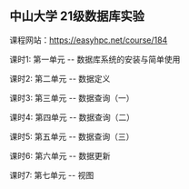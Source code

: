 ## 中山大学 21级数据库实验

课程网站：https://easyhpc.net/course/184

课时1: 第一单元 -- 数据库系统的安装与简单使用

课时2: 第二单元 -- 数据定义

课时3: 第三单元 -- 数据查询（一）

课时4: 第四单元 -- 数据查询（二）

课时5: 第五单元 -- 数据查询（三）

课时6: 第六单元 -- 数据更新

课时7: 第七单元 -- 视图

